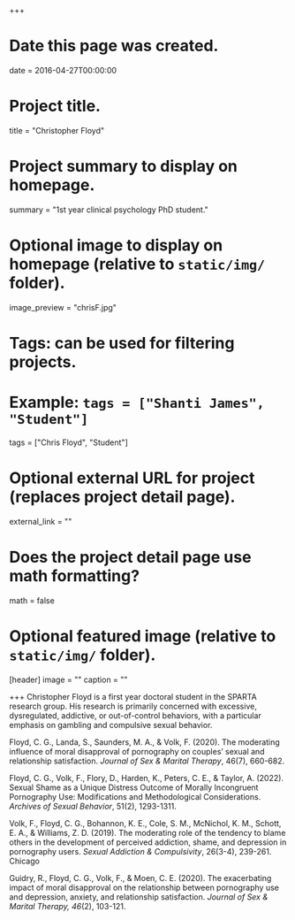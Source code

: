 +++
# Date this page was created.
date = 2016-04-27T00:00:00

# Project title.
title = "Christopher Floyd"

# Project summary to display on homepage.
summary = "1st year clinical psychology PhD student."

# Optional image to display on homepage (relative to `static/img/` folder).
image_preview = "chrisF.jpg"

# Tags: can be used for filtering projects.
# Example: `tags = ["Shanti James", "Student"]`
tags = ["Chris Floyd", "Student"]

# Optional external URL for project (replaces project detail page).
external_link = ""

# Does the project detail page use math formatting?
math = false

# Optional featured image (relative to `static/img/` folder).
[header]
image = ""
caption = ""

+++
Christopher Floyd is a first year doctoral student in the SPARTA research group. His research is primarily concerned with excessive, dysregulated, addictive, or out-of-control behaviors, with a particular emphasis on gambling and compulsive sexual behavior. 

Floyd, C. G., Landa, S., Saunders, M. A., & Volk, F. (2020). The moderating influence of moral disapproval of pornography on couples’ sexual and relationship satisfaction. <i>Journal of Sex & Marital Therapy</i>, 46(7), 660-682.

Floyd, C. G., Volk, F., Flory, D., Harden, K., Peters, C. E., & Taylor, A. (2022). Sexual Shame as a Unique Distress Outcome of Morally Incongruent Pornography Use: Modifications and Methodological Considerations. <i> Archives of Sexual Behavior</i>, 51(2), 1293-1311.

Volk, F., Floyd, C. G., Bohannon, K. E., Cole, S. M., McNichol, K. M., Schott, E. A., & Williams, Z. D. (2019). The moderating role of the tendency to blame others in the development of perceived addiction, shame, and depression in pornography users. <i>Sexual Addiction & Compulsivity</i>, 26(3-4), 239-261.
Chicago	

Guidry, R., Floyd, C. G., Volk, F., & Moen, C. E. (2020). The exacerbating impact of moral disapproval on the relationship between pornography use and depression, anxiety, and relationship satisfaction. <i>Journal of Sex & Marital Therapy, 46</i>(2), 103-121.


